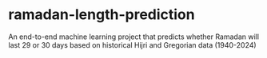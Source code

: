 # ramadan-length-prediction
An end-to-end machine learning project that predicts whether Ramadan will last 29 or 30 days based on historical Hijri and Gregorian data (1940-2024)
